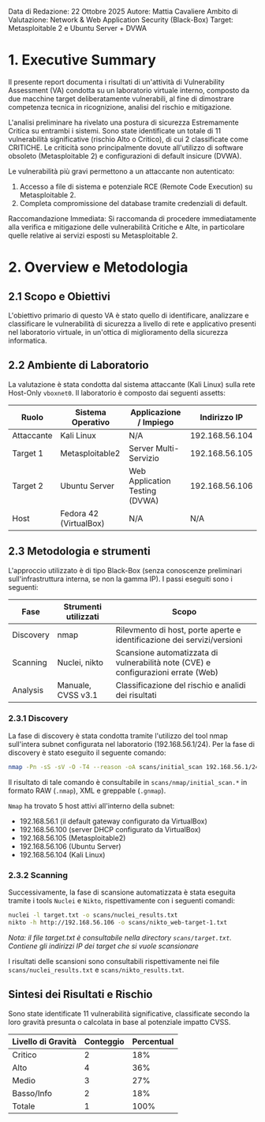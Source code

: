 Data di Redazione: 22 Ottobre 2025
Autore: Mattia Cavaliere
Ambito di Valutazione: Network & Web Application Security (Black-Box)
Target: Metasploitable 2 e Ubuntu Server + DVWA

# 1. Executive Summary
Il presente report documenta i risultati di un'attività di Vulnerability Assessment (VA) condotta su un laboratorio virtuale interno, composto da due macchine target deliberatamente vulnerabili, al fine di dimostrare competenza tecnica in ricognizione, analisi del rischio e mitigazione.

L'analisi preliminare ha rivelato una postura di sicurezza Estremamente Critica su entrambi i sistemi. Sono state identificate un totale di 11 vulnerabilità significative (rischio Alto o Critico), di cui 2 classificate come CRITICHE. Le criticità sono principalmente dovute all'utilizzo di software obsoleto (Metasploitable 2) e configurazioni di default insicure (DVWA).

Le vulnerabilità più gravi permettono a un attaccante non autenticato:
1. Accesso a file di sistema e potenziale RCE (Remote Code Execution) su Metasploitable 2.
2. Completa compromissione del database tramite credenziali di default.

Raccomandazione Immediata: Si raccomanda di procedere immediatamente alla verifica e mitigazione delle vulnerabilità Critiche e Alte, in particolare quelle relative ai servizi esposti su Metasploitable 2.

# 2. Overview e Metodologia
## 2.1 Scopo e Obiettivi
L'obiettivo primario di questo VA è stato quello di identificare, analizzare e classificare le vulnerabilità di sicurezza a livello di rete e applicativo presenti nel laboratorio virtuale, in un'ottica di miglioramento della sicurezza informatica. 

## 2.2 Ambiente di Laboratorio
La valutazione è stata condotta dal sistema attaccante (Kali Linux) sulla rete Host-Only `vboxnet0`.
Il laboratorio è composto dai seguenti assetts:


| Ruolo | Sistema Operativo | Applicazione / Impiego | Indirizzo IP |
|-------|-------------------|------------------------|--------------|
| Attaccante | Kali Linux | N/A | 192.168.56.104 |
| Target 1 | Metasploitable2 | Server Multi-Servizio | 192.168.56.105 |
| Target 2 | Ubuntu Server | Web Application Testing (DVWA) | 192.168.56.106 |
| Host | Fedora 42 (VirtualBox) | N/A | N/A |

## 2.3 Metodologia e strumenti
L'approccio utilizzato è di tipo Black-Box (senza conoscenze preliminari sull'infrastruttura interna, se non la gamma IP).
I passi eseguiti sono i seguenti:

| Fase | Strumenti utilizzati | Scopo |
|------|----------------------|-------|
| Discovery | nmap | Rilevmento di host, porte aperte e identificazione dei servizi/versioni |
| Scanning | Nuclei, nikto | Scansione automatizzata di vulnerabilità note (CVE) e configurazioni errate (Web) |
| Analysis | Manuale, CVSS v3.1 | Classificazione del rischio e analidi dei risultati |

### 2.3.1 Discovery
La fase di discovery è stata condotta tramite l'utilizzo del tool nmap sull'intera subnet configurata nel laboratorio (192.168.56.1/24). 
Per la fase di discovery è stato eseguito il seguente comando:

```Bash
nmap -Pn -sS -sV -O -T4 --reason -oA scans/initial_scan 192.168.56.1/24
```

Il risultato di tale comando è consultabile in `scans/nmap/initial_scan.*` in formato RAW (`.nmap`), XML e greppable (`.gnmap`). 

`Nmap` ha trovato 5 host attivi all'interno della subnet:
- 192.168.56.1 (il default gateway configurato da VirtualBox)
- 192.168.56.100 (server DHCP configurato da VirtualBox)
- 192.168.56.105 (Metasploitable2)
- 192.168.56.106 (Ubuntu Server)
- 192.168.56.104 (Kali Linux)

### 2.3.2 Scanning
Successivamente, la fase di scansione automatizzata è stata eseguita tramite i tools `Nuclei` e `Nikto`, rispettivamente con i seguenti comandi:

```Bash
nuclei -l target.txt -o scans/nuclei_results.txt
nikto -h http://192.168.56.106 -o scans/nikto_web-target-1.txt
```
*Nota: il file target.txt è consultabile nella directory `scans/target.txt`. Contiene gli indirizzi IP dei target che si vuole scansionare*

I risultati delle scansioni sono consultabili rispettivamente nei file `scans/nuclei_results.txt` e `scans/nikto_results.txt`. 

## Sintesi dei Risultati e Rischio
Sono state identificate 11 vulnerabilità significative, classificate secondo la loro gravità presunta o calcolata in base al potenziale impatto CVSS. 

| Livello di Gravità | Conteggio | Percentual |
|--------------------|-----------|------------|
| Critico | 2 | 18% |
| Alto | 4 | 36% |
| Medio | 3 | 27% |
| Basso/Info | 2 | 18% |
| Totale | 1 | 100% |


